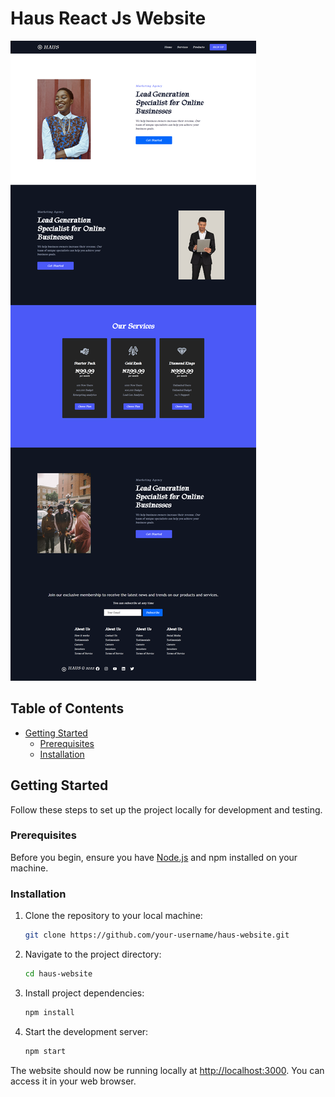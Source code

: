 # Haus React Js Website


[![Website Screenshot](haus-website.png)](https://your-website-url.com)
      

## Table of Contents
- [Getting Started](#getting-started)
  - [Prerequisites](#prerequisites)
  - [Installation](#installation)


## Getting Started

Follow these steps to set up the project locally for development and testing.

### Prerequisites

Before you begin, ensure you have [Node.js](https://nodejs.org/) and npm installed on your machine.

### Installation

1. Clone the repository to your local machine:

   ```sh
   git clone https://github.com/your-username/haus-website.git
   ```

2. Navigate to the project directory:

   ```sh
   cd haus-website
   ```

3. Install project dependencies:

   ```sh
   npm install
   ```

4. Start the development server:

   ```sh
   npm start
   ```

The website should now be running locally at [http://localhost:3000](http://localhost:3000). You can access it in your web browser.



